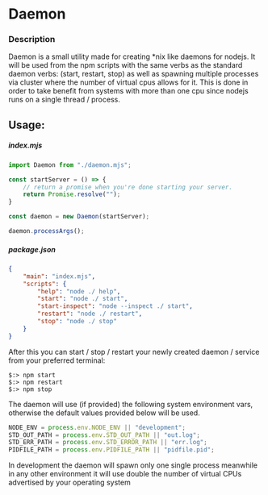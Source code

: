 # Daemon

### Description

Daemon is a small utility made for creating *nix like daemons for nodejs. It will be used from the npm scripts with the
same verbs as the standard daemon verbs: (start, restart, stop) as well as spawning multiple processes via cluster
where the number of virtual cpus allows for it. This is done in order to take benefit from systems with more than one cpu
since nodejs runs on a single thread / process.

## Usage:

##### index.mjs

```javascript
import Daemon from "./daemon.mjs";

const startServer = () => {
    // return a promise when you're done starting your server.
    return Promise.resolve("");
}

const daemon = new Daemon(startServer);

daemon.processArgs();
```

##### package.json

```json
{
    "main": "index.mjs",
    "scripts": {
        "help": "node ./ help",
        "start": "node ./ start",
        "start-inspect": "node --inspect ./ start",
        "restart": "node ./ restart",
        "stop": "node ./ stop"
    }
}
```

After this you can start / stop / restart your newly created daemon / service from your preferred terminal:

```shell script
$:> npm start
$:> npm restart
$:> npm stop
```

The daemon will use (if provided) the following system environment vars, otherwise the default values provided below
will be used.

```javascript
NODE_ENV = process.env.NODE_ENV || "development";
STD_OUT_PATH = process.env.STD_OUT_PATH || "out.log";
STD_ERR_PATH = process.env.STD_ERROR_PATH || "err.log";
PIDFILE_PATH = process.env.PIDFILE_PATH || "pidfile.pid";
```

In development the daemon will spawn only one single process meanwhile in any other environment it will use double the
number of virtual CPUs advertised by your operating system
